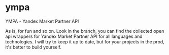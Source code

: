 # ympa
YMPA - Yandex Market Partner API

As is, for fun and so on. Look in the branch, you can find the collected open api wrappers for Yandex Market Partner API for all languages and technologies. I will try to keep it up to date, but for your projects in the prod, it's better to build yourself.
